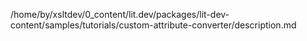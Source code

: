 /home/by/xsltdev/0_content/lit.dev/packages/lit-dev-content/samples/tutorials/custom-attribute-converter/description.md